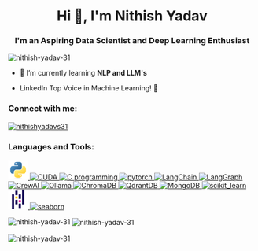 <h1 align="center">Hi 👋, I'm Nithish Yadav</h1>
<h3 align="center">I'm an Aspiring Data Scientist and Deep Learning Enthusiast</h3>

<p align="left"> <img src="https://komarev.com/ghpvc/?username=nithish-yadav-31&label=Profile%20views&color=0e75b6&style=flat" alt="nithish-yadav-31" /> </p>

- 🌱 I’m currently learning **NLP and LLM's**

- LinkedIn Top Voice in Machine Learning! 🚀

<h3 align="left">Connect with me:</h3>
<p align="left">
<a href="https://linkedin.com/in/nithishyadavs31" target="blank"><img align="center" src="https://raw.githubusercontent.com/rahuldkjain/github-profile-readme-generator/master/src/images/icons/Social/linked-in-alt.svg" alt="nithishyadavs31" height="30" width="40" /></a>
</p>

<h3 align="left">Languages and Tools:</h3>
<p align="left">
  <a href="https://www.python.org" target="_blank" rel="noreferrer">
    <img src="https://raw.githubusercontent.com/devicons/devicon/master/icons/python/python-original.svg" alt="python" width="40" height="40"/>
  </a>
  <a href="https://developer.nvidia.com/cuda-toolkit" target="_blank" rel="noreferrer">
    <img src="https://www.svgrepo.com/show/373541/cuda.svg" alt="CUDA" width="40" height="40"/>
  </a>
  <a href="" target="_blank" rel="noreferrer">
    <img src="https://upload.wikimedia.org/wikipedia/commons/1/19/C_Logo.png" alt="C programming" width="40" height="40"/>
  </a>

  <a href="https://pytorch.org/" target="_blank" rel="noreferrer">
    <img src="https://www.vectorlogo.zone/logos/pytorch/pytorch-icon.svg" alt="pytorch" width="40" height="40"/>
  </a>
  <a href="https://www.langchain.com/" target="_blank" rel="noreferrer">
    <img src="https://registry.npmmirror.com/@lobehub/icons-static-png/1.19.0/files/dark/langchain.png" alt="LangChain" width="40" height="40"/>
  </a>
  <a href="https://www.langchain.com/langgraph" target="_blank" rel="noreferrer">
    <img src="https://langchain-ai.github.io/langgraph/static/wordmark_light.svg" alt="LangGraph" width="40" height="40"/>
  </a>
  <a href="https://www.crewai.com/" target="_blank" rel="noreferrer">
    <img src="https://www.greghilston.com/post/ai-agents/featured-image.png" alt="CrewAI" width="80" height="30"/>
  </a>
  <a href="https://ollama.com/" target="_blank" rel="noreferrer">
    <img src="https://logowik.com/content/uploads/images/ollama-language-model1721162986.logowik.com.webp" alt="Ollama" width="50" height="40"/>
  </a>
  <a href="https://www.trychroma.com/" target="_blank" rel="noreferrer">
    <img src="https://www.trychroma.com/_next/static/media/chroma.d840f629.png" alt="ChromaDB" width="60" height="40"/>
  </a>
  <a href="https://qdrant.tech/" target="_blank" rel="noreferrer">
    <img src="https://oriondesign.art.br/wp-content/uploads/2024/05/Qdrant.webp" alt="QdrantDB" width="40" height="40"/>
  </a>
  <a href="https://www.mongodb.com/" target="_blank" rel="noreferrer">
    <img src="https://companieslogo.com/img/orig/MDB_BIG.D-96d632a9.png?t=1720244492" alt="MongoDB" width="90" height="40"/>
  </a>


  <a href="https://scikit-learn.org/" target="_blank" rel="noreferrer">
    <img src="https://upload.wikimedia.org/wikipedia/commons/0/05/Scikit_learn_logo_small.svg" alt="scikit_learn" width="40" height="40"/>
  </a>
  <a href="https://pandas.pydata.org/" target="_blank" rel="noreferrer">
    <img src="https://raw.githubusercontent.com/devicons/devicon/2ae2a900d2f041da66e950e4d48052658d850630/icons/pandas/pandas-original.svg" alt="pandas" width="40" height="40"/>
  </a>
  <a href="https://seaborn.pydata.org/" target="_blank" rel="noreferrer">
    <img src="https://seaborn.pydata.org/_images/logo-mark-lightbg.svg" alt="seaborn" width="40" height="40"/>
  </a>


</p>

<p><img align="left" src="https://github-readme-stats.vercel.app/api/top-langs?username=nithish-yadav-31&show_icons=true&locale=en&layout=compact" alt="nithish-yadav-31" /></p>

<p>&nbsp;<img align="center" src="https://github-readme-stats.vercel.app/api?username=nithish-yadav-31&show_icons=true&locale=en" alt="nithish-yadav-31" /></p>

<p><img align="center" src="https://github-readme-streak-stats.herokuapp.com/?user=nithish-yadav-31&" alt="nithish-yadav-31" /></p>


